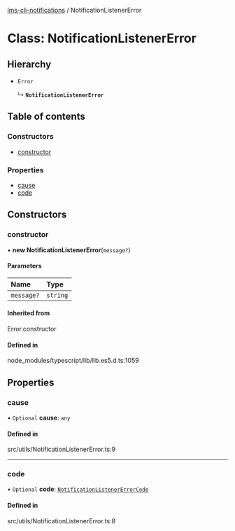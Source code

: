 [lms-cli-notifications](../README.md) / NotificationListenerError

# Class: NotificationListenerError

## Hierarchy

- `Error`

  ↳ **`NotificationListenerError`**

## Table of contents

### Constructors

- [constructor](NotificationListenerError.md#constructor)

### Properties

- [cause](NotificationListenerError.md#cause)
- [code](NotificationListenerError.md#code)

## Constructors

### constructor

• **new NotificationListenerError**(`message?`)

#### Parameters

| Name | Type |
| :------ | :------ |
| `message?` | `string` |

#### Inherited from

Error.constructor

#### Defined in

node_modules/typescript/lib/lib.es5.d.ts:1059

## Properties

### cause

• `Optional` **cause**: `any`

#### Defined in

src/utils/NotificationListenerError.ts:9

___

### code

• `Optional` **code**: [`NotificationListenerErrorCode`](../enums/NotificationListenerErrorCode.md)

#### Defined in

src/utils/NotificationListenerError.ts:8
